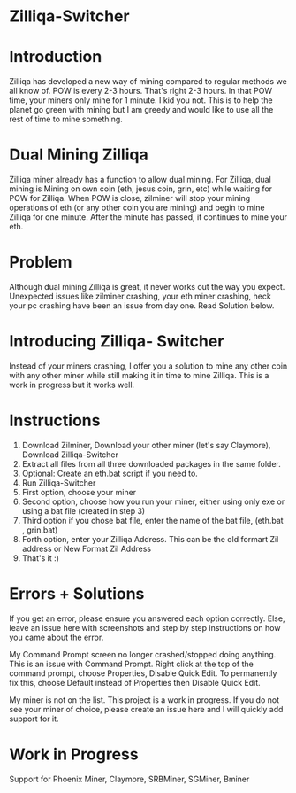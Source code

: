 # Zilliqa-Switcher

# Introduction

Zilliqa has developed a new way of mining compared to regular methods we all know of. POW is every 2-3 hours. That's right 2-3 hours. In that POW time, your miners only mine for 1 minute. I kid you not. This is to help the planet go green with mining but I am greedy and would like to use all the rest of time to mine something.

# Dual Mining Zilliqa 
Zilliqa miner already has a function to allow dual mining. For Zilliqa, dual mining is Mining on own coin (eth, jesus coin, grin, etc) while waiting for POW for Zilliqa. When POW is close, zilminer will stop your mining operations of eth (or any other coin you are mining) and begin to mine Zilliqa for one minute. After the minute has passed, it continues to mine your eth.

# Problem
Although dual mining Zilliqa is great, it never works out the way you expect. Unexpected issues like zilminer crashing, your eth miner crashing, heck your pc crashing have been an issue from day one. Read Solution below.


# Introducing Zilliqa- Switcher

Instead of your miners crashing, I offer you a solution to mine any other coin with any other miner while still making it in time to mine Zilliqa. This is a work in progress but it works well.

# Instructions

1) Download Zilminer, Download your other miner (let's say Claymore), Download Zilliqa-Switcher
2) Extract all files from all three downloaded packages in the same folder.
3) Optional: Create an eth.bat script if you need to.
4) Run Zilliqa-Switcher
5) First option, choose your miner
6) Second option, choose how you run your miner, either using only exe or using a bat file (created in step 3)
7) Third option if you chose bat file, enter the name of the bat file, (eth.bat , grin.bat)
8) Forth option, enter your Zilliqa Address. This can be the old formart Zil address or New Format Zil Address
9) That's it :)

# Errors  + Solutions

If you get an error, please ensure you answered each option correctly. Else, leave an issue here with screenshots and step by step instructions on how you came about the error.

My Command Prompt screen no longer crashed/stopped doing anything. This is an issue with Command Prompt. Right click at the top of the command prompt, choose Properties, Disable Quick Edit.
To permanently fix this, choose Default instead of Properties then Disable Quick Edit.

My miner is not on the list. This project is a work in progress. If you do not see your miner of choice, please create an issue here and I will quickly add support for it.

# Work in Progress

Support for Phoenix Miner, Claymore, SRBMiner, SGMiner, Bminer

